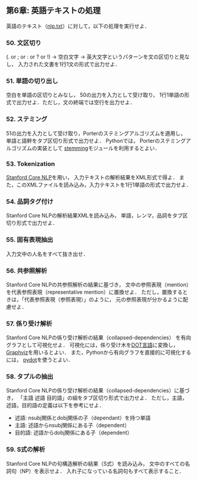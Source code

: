 ## 第6章: 英語テキストの処理
英語のテキスト（[nlp.txt](http://www.cl.ecei.tohoku.ac.jp/nlp100/data/nlp.txt)）に対して，以下の処理を実行せよ．

### 50. 文区切り
(. or ; or : or ? or !) → 空白文字 → 英大文字というパターンを文の区切りと見なし，
入力された文書を1行1文の形式で出力せよ．

### 51. 単語の切り出し
空白を単語の区切りとみなし，
50の出力を入力として受け取り，
1行1単語の形式で出力せよ．ただし，文の終端では空行を出力せよ．

### 52. ステミング
51の出力を入力として受け取り，Porterのステミングアルゴリズムを適用し，
単語と語幹をタブ区切り形式で出力せよ．
Pythonでは，
Porterのステミングアルゴリズムの実装として
[stemming](https://pypi.python.org/pypi/stemming)モジュールを利用するとよい．

### 53. Tokenization
[Stanford Core NLP](http://nlp.stanford.edu/software/corenlp.shtml)を用い，
入力テキストの解析結果をXML形式で得よ．
また，このXMLファイルを読み込み，入力テキストを1行1単語の形式で出力せよ．

### 54. 品詞タグ付け
Stanford Core NLPの解析結果XMLを読み込み，
単語，レンマ，品詞をタブ区切り形式で出力せよ．

### 55. 固有表現抽出
入力文中の人名をすべて抜き出せ．

### 56. 共参照解析
Stanford Core NLPの共参照解析の結果に基づき，
文中の参照表現（mention）を代表参照表現（representative mention）に置換せよ．
ただし，置換するときは，「代表参照表現（参照表現）」のように，
元の参照表現が分かるように配慮せよ．

### 57. 係り受け解析
Stanford Core NLPの係り受け解析の結果（collapsed-dependencies）
を有向グラフとして可視化せよ．
可視化には，係り受け木を[DOT言語](http://ja.wikipedia.org/wiki/DOT言語)に変換し，
[Graphviz](http://www.graphviz.org/)を用いるとよい．
また，Pythonから有向グラフを直接的に可視化するには，
[pydot](https://code.google.com/p/pydot/)を使うとよい．

### 58. タプルの抽出
Stanford Core NLPの係り受け解析の結果（collapsed-dependencies）に基づき，
「主語 述語 目的語」の組をタブ区切り形式で出力せよ．
ただし，主語，述語，目的語の定義は以下を参考にせよ．

- 述語: nsubj関係とdobj関係の子（dependant）を持つ単語
- 主語: 述語からnsubj関係にある子（dependent）
- 目的語: 述語からdobj関係にある子（dependent）

### 59. S式の解析
Stanford Core NLPの句構造解析の結果（S式）を読み込み，
文中のすべての名詞句（NP）を表示せよ．
入れ子になっている名詞句もすべて表示すること．
